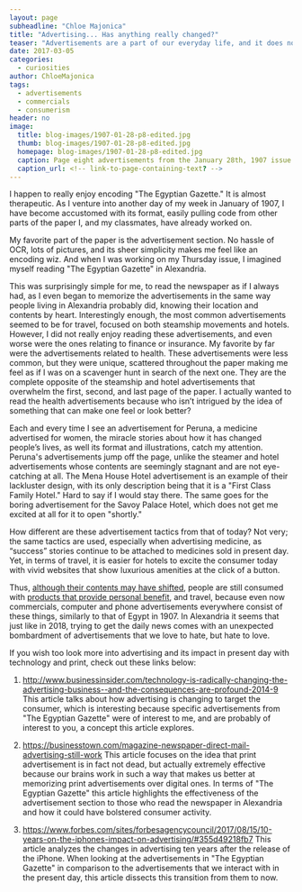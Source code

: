 ```yaml
---
layout: page
subheadline: "Chloe Majonica"
title: "Advertising... Has anything really changed?"
teaser: "Advertisements are a part of our everyday life, and it does not seem that much has changed since 1907 Alexandria."
date: 2017-03-05
categories:
  - curiosities
author: ChloeMajonica
tags:
  - advertisements
  - commercials
  - consumerism
header: no
image:
  title: blog-images/1907-01-28-p8-edited.jpg
  thumb: blog-images/1907-01-28-p8-edited.jpg
  homepage: blog-images/1907-01-28-p8-edited.jpg
  caption: Page eight advertisements from the January 28th, 1907 issue of "The Egyptian Gazette"
  caption_url: <!-- link-to-page-containing-text? -->
---
```

I happen to really enjoy encoding "The Egyptian Gazette." It is almost therapeutic. As I venture into another day of my week in January of 1907, I have become accustomed with its format, easily pulling code from other parts of the paper I, and my classmates, have already worked on.

My favorite part of the paper is the advertisement section. No hassle of OCR, lots of pictures, and its sheer simplicity makes me feel like an encoding wiz. And when I was working on my Thursday issue, I imagined myself reading "The Egyptian Gazette" in Alexandria.

This was surprisingly simple for me, to read the newspaper as if I always had, as I even began to memorize the advertisements in the same way people living in Alexandria probably did, knowing their location and contents by heart. Interestingly enough, the most common advertisements seemed to be for travel, focused on both steamship movements and hotels. However, I did not really enjoy reading these advertisements, and even worse were the ones relating to finance or insurance. My favorite by far were the advertisements related to health. These advertisements were less common, but they were unique, scattered throughout the paper making me feel as if I was on a scavenger hunt in search of the next one. They are the complete opposite of the steamship and hotel advertisements that overwhelm the first, second, and last page of the paper. I actually wanted to read the health advertisements because who isn’t intrigued by the idea of something that can make one feel or look better?

Each and every time I see an advertisement for Peruna, a medicine advertised for women, the miracle stories about how it has changed people’s lives, as well its format and illustrations, catch my attention. Peruna's advertisements jump off the page, unlike the steamer and hotel advertisements whose contents are seemingly stagnant and are not eye-catching at all. The Mena House Hotel advertisement is an example of their lackluster design, with its only description being that it is a "First Class Family Hotel." Hard to say if I would stay there. The same goes for the boring advertisement for the Savoy Palace Hotel, which does not get me excited at all for it to open "shortly."

How different are these advertisement tactics from that of today? Not very; the same tactics are used, especially when advertising medicine, as “success” stories continue to be attached to medicines sold in present day. Yet, in terms of travel, it is easier for hotels to excite the consumer today with vivid websites that show luxurious amenities at the click of a button.

Thus, [although their contents may have shifted](https://dig-eg-gaz.github.io/curiosities/the-evolution-of-cigarette-advertising/), people are still consumed with [products that provide personal benefit](https://dig-eg-gaz.github.io/curiosities/nunez-blogpost/), and travel, because even now commercials, computer and phone advertisements everywhere consist of these things, similarly to that of Egypt in 1907. In Alexandria it seems that just like in 2018, trying to get the daily news comes with an unexpected bombardment of advertisements that we love to hate, but hate to love.

If you wish too look more into advertising and its impact in present day with technology and print, check out these links below:
1. <http://www.businessinsider.com/technology-is-radically-changing-the-advertising-business--and-the-consequences-are-profound-2014-9>
This article talks about how advertising is changing to target the consumer, which is interesting because specific advertisements from "The Egyptian Gazette" were of interest to me, and are probably of interest to you, a concept this article explores.

2. <https://businesstown.com/magazine-newspaper-direct-mail-advertising-still-work>
This article focuses on the idea that print advertisement is in fact not dead, but actually extremely effective because our brains work in such a way that makes us better at memorizing print advertisements over digital ones. In terms of "The Egyptian Gazette" this article highlights the effectiveness of the advertisement section to those who read the newspaper in Alexandria and how it could have bolstered consumer activity.

3. <https://www.forbes.com/sites/forbesagencycouncil/2017/08/15/10-years-on-the-iphones-impact-on-advertising/#355d49218fb7>
This article analyzes the changes in advertising ten years after the release of the iPhone. When looking at the advertisements in "The Egyptian Gazette" in comparison to the advertisements that we interact with in the present day, this article dissects this transition from them to now.
